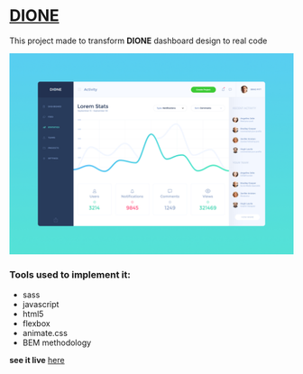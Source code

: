 # [DIONE](https://symu.co/freebies/templates-4/dione-dashboard-psd-template/)

 This project made to transform **DIONE** dashboard design to real code

![Image of DION dashboard](imgs/Dione_dashboard.jpg)
### Tools used to implement it:
* sass
* javascript
* html5
* flexbox
* animate.css
* BEM methodology

**see it live** [here](https://jsmaom.github.io/DION/)